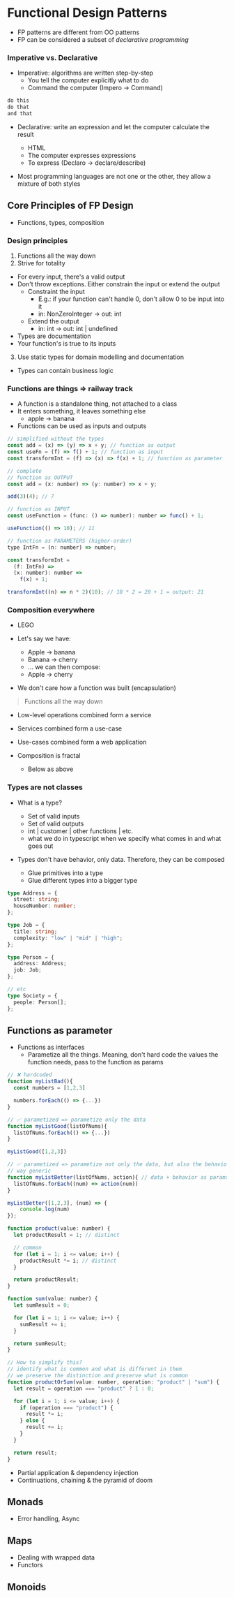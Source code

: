 # Functional Design Patterns

- FP patterns are different from OO patterns
- FP can be considered a subset of _declarative programming_

### Imperative vs. Declarative

- Imperative: algorithms are written step-by-step
  - You tell the computer explicitly what to do
  - Command the computer (Impero -> Command)

```txt
do this
do that
and that
```

- Declarative: write an expression and let the computer calculate the result

  - HTML
  - The computer expresses expressions
  - To express (Declaro -> declare/describe)

- Most programming languages are not one or the other, they allow a mixture of both styles

## Core Principles of FP Design

- Functions, types, composition

### Design principles

1. Functions all the way down
2. Strive for totality

- For every input, there's a valid output
- Don't throw exceptions. Either constrain the input or extend the output
  - Constraint the input
    - E.g.: if your function can't handle 0, don't allow 0 to be input into it
    - in: NonZeroInteger -> out: int
  - Extend the output
    - in: int -> out: int | undefined
- Types are documentation
- Your function's is true to its inputs

3. Use static types for domain modelling and documentation

- Types can contain business logic

### Functions are things => railway track

- A function is a standalone thing, not attached to a class
- It enters something, it leaves something else
  - apple -> banana
- Functions can be used as inputs and outputs

```js
// simplified without the types
const add = (x) => (y) => x + y; // function as output
const useFn = (f) => f() + 1; // function as input
const transformInt = (f) => (x) => f(x) + 1; // function as parameter

// complete
// function as OUTPUT
const add = (x: number) => (y: number) => x + y;

add(3)(4); // 7

// function as INPUT
const useFunction = (func: () => number): number => func() + 1;

useFunction(() => 10); // 11

// function as PARAMETERS (higher-order)
type IntFn = (n: number) => number;

const transformInt =
  (f: IntFn) =>
  (x: number): number =>
    f(x) + 1;

transformInt((n) => n * 2)(10); // 10 * 2 = 20 + 1 = output: 21
```

### Composition everywhere

- LEGO
- Let's say we have:

  - Apple -> banana
  - Banana -> cherry
  - ... we can then compose:
  - Apple -> cherry

- We don't care how a function was built (encapsulation)

> Functions all the way down

- Low-level operations combined form a service
- Services combined form a use-case
- Use-cases combined form a web application

- Composition is fractal
  - Below as above

### Types are not classes

- What is a type?

  - Set of valid inputs
  - Set of valid outputs
  - int | customer | other functions | etc.
  - what we do in typescript when we specify what comes in and what goes out

- Types don't have behavior, only data. Therefore, they can be composed
  - Glue primitives into a type
  - Glue different types into a bigger type

```ts
type Address = {
  street: string;
  houseNumber: number;
};

type Job = {
  title: string;
  complexity: "low" | "mid" | "high";
};

type Person = {
  address: Address;
  job: Job;
};

// etc
type Society = {
  people: Person[];
};
```

## Functions as parameter

- Functions as interfaces
  - Parametize all the things. Meaning, don't hard code the values the function needs, pass to the function as params

```js
// ❌ hardcoded
function myListBad(){
  const numbers = [1,2,3]

  numbers.forEach(() => {...})
}

// ✅ parametized => parametize only the data
function myListGood(listOfNums){
  listOfNums.forEach(() => {...})
}

myListGood([1,2,3])

// ✅ parametized => parametize not only the data, but also the behavior
// way generic
function myListBetter(listOfNums, action){ // data + behavior as params
  listOfNums.forEach((num) => action(num))
}

myListBetter([1,2,3], (num) => {
    console.log(num)
});
```

```js
function product(value: number) {
  let productResult = 1; // distinct

  // common
  for (let i = 1; i <= value; i++) {
    productResult *= i; // distinct
  }

  return productResult;
}

function sum(value: number) {
  let sumResult = 0;

  for (let i = 1; i <= value; i++) {
    sumResult += i;
  }

  return sumResult;
}

// How to simplify this?
// identify what is common and what is different in them
// we preserve the distinction and preserve what is common
function productOrSum(value: number, operation: "product" | "sum") {
  let result = operation === "product" ? 1 : 0;

  for (let i = 1; i <= value; i++) {
    if (operation === "product") {
      result *= i;
    } else {
      result += i;
    }
  }

  return result;
}
```

- Partial application & dependency injection
- Continuations, chaining & the pyramid of doom

## Monads

- Error handling, Async

## Maps

- Dealing with wrapped data
- Functors

## Monoids

<!-- 8:37 -->
